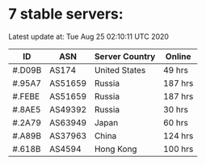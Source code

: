 # 7 stable servers:

Latest update at: Tue Aug 25 02:10:11 UTC 2020

| ID | ASN | Server Country | Online |
| -- | --- | -------------- | ------ |
| #.D09B | AS174 | United States | 49 hrs |
| #.95A7 | AS51659 | Russia | 187 hrs |
| #.FEBE | AS51659 | Russia | 187 hrs |
| #.8AE5 | AS49392 | Russia | 30 hrs |
| #.2A79 | AS63949 | Japan | 60 hrs |
| #.A89B | AS37963 | China | 124 hrs |
| #.618B | AS4594 | Hong Kong | 100 hrs |

